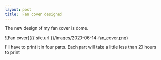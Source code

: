 ```yaml
---
layout: post
title:  Fan cover designed
---
```


The new design of my fan cover is dome.

![Fan cover]({{ site.url }}/images/2020-06-14-fan_cover.png)

I'll have to print it in four parts. Each part will take a little less than 20 hours to print.


